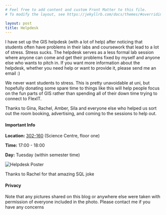 ```yaml
---
# Feel free to add content and custom Front Matter to this file.
# To modify the layout, see https://jekyllrb.com/docs/themes/#overriding-theme-defaults

layout: post
title: Helpdesk
---
```

I have set up the GIS helpdesk (with a lot of help) after noticing that students often have problems in their labs and coursework that lead to a lot of stress. Stress sucks. The helpdesk serves as a less formal lab session where anyone can come and get their problems fixed by myself and anyone else who wants to pitch in. If you want more information about the helpdesk, whether you need help or want to provide it, please send me an email :)

We never want students to stress. This is pretty unavoidable at uni, but hopefully donating some spare time to things like this will help people focus on the fun parts of GIS rather than spending all of their down time trying to connect to FlexIT.

Thanks to Gina, Rachel, Amber, Sila and everyone else who helped us sort out the room booking, advertising, and coming to the sessions to help out.

#### Important Info
<b>Location:</b> [302-160](https://maps.auckland.ac.nz/wayfinding?type=poi&selectedLocation=1000022926) (Science Centre, floor one)

<b>Time:</b> 17:00 - 18:00 

<b>Day:</b> Tuesday (within semester time)

![Helpdesk Poster](/assets/helpdesk_poster.png "Helpdesk Poster")

Thanks to Rachel for that amazing SQL joke

#### Privacy
Note that any pictures shared on this blog or anywhere else were taken with permission of everyone included in the photo. Please contact me if you have any concerns